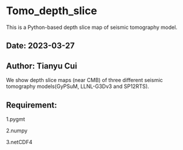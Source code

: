 # Tomo_depth_slice
This is a Python-based depth slice map of seismic tomography model.


## Date: 2023-03-27

## Author: Tianyu Cui


We show depth slice maps (near CMB) of three different seismic tomography models(GyPSuM, LLNL-G3Dv3 and SP12RTS).


## Requirement:

1.pygmt 

2.numpy 

3.netCDF4
